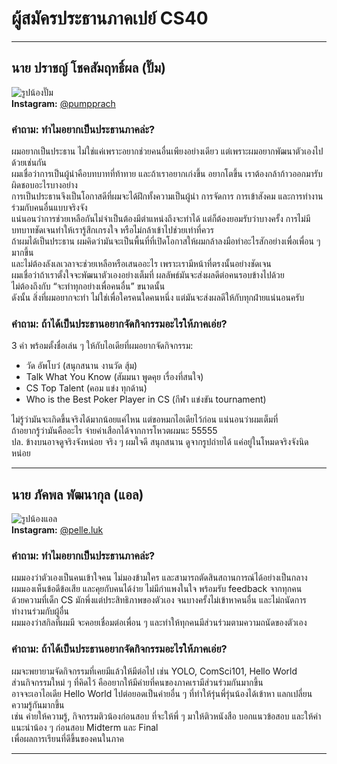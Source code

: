 # ผู้สมัครประธานภาคเปย์ CS40

---

## นาย ปราชญ์ โชคสัมฤทธิ์ผล (ปั๊ม)  
![รูปน้องปั๊ม](ใส่ลิงก์รูปที่นี่)  
**Instagram:** [@pumpprach](https://www.instagram.com/pumpprach/)  

### คำถาม: ทำไมอยากเป็นประธานภาคล่ะ?  
ผมอยากเป็นประธาน ไม่ใช่แค่เพราะอยากช่วยคนอื่นเพียงอย่างเดียว แต่เพราะผมอยากพัฒนาตัวเองไปด้วยเช่นกัน  
ผมเชื่อว่าการเป็นผู้นำคือบทบาทที่ท้าทาย และถ้าเราอยากเก่งขึ้น อยากโตขึ้น เราต้องกล้าก้าวออกมารับผิดชอบอะไรบางอย่าง  
การเป็นประธานจึงเป็นโอกาสดีที่ผมจะได้ฝึกทั้งความเป็นผู้นำ การจัดการ การเข้าสังคม และการทำงานร่วมกับคนอื่นแบบจริงจัง  
แน่นอนว่าการช่วยเหลือกันไม่จำเป็นต้องมีตำแหน่งถึงจะทำได้ แต่ก็ต้องยอมรับว่าบางครั้ง การไม่มีบทบาทชัดเจนทำให้เรารู้สึกเกรงใจ หรือไม่กล้าเข้าไปช่วยเท่าที่ควร  
ถ้าผมได้เป็นประธาน ผมคิดว่ามันจะเป็นพื้นที่ที่เปิดโอกาสให้ผมกล้าลงมือทำอะไรสักอย่างเพื่อเพื่อน ๆ มากขึ้น  
และไม่ต้องลังเลเวลาจะช่วยเหลือหรือเสนออะไร เพราะเรามีหน้าที่ตรงนั้นอย่างชัดเจน  
ผมเชื่อว่าถ้าเราตั้งใจจะพัฒนาตัวเองอย่างเต็มที่ ผลลัพธ์มันจะส่งผลดีต่อคนรอบข้างไปด้วย  
ไม่ต้องถึงกับ “จะทำทุกอย่างเพื่อคนอื่น” ขนาดนั้น  
ดังนั้น สิ่งที่ผมอยากจะทำ ไม่ใช่เพื่อใครคนใดคนหนึ่ง แต่มันจะส่งผลดีให้กับทุกฝ่ายแน่นอนครับ

### คำถาม: ถ้าได้เป็นประธานอยากจัดกิจกรรมอะไรให้ภาคเอ่ย?  
3 คำ พร้อมตั้งชื่อเล่น ๆ ให้กับไอเดียที่ผมอยากจัดกิจกรรม:  
- วัด อัพโบว๋ (สนุกสนาน งานวัด สุ้ม)  
- Talk What You Know (สัมมนา พูดคุย เรื่องที่สนใจ)  
- CS Top Talent (คอม แข่ง ทุกด้าน)  
- Who is the Best Poker Player in CS (กีฬา แข่งขัน tournament)  

ไม่รู้ว่ามันจะเกิดขึ้นจริงได้มากน้อยแค่ไหน แต่ขอหมกไอเดียไว้ก่อน แน่นอนว่าผมเต็มที่  
ถ้าอยากรู้ว่ามันคืออะไร จ่ายค่าเสือกได้จากการโหวตผมนะ 55555  
ปล. ข้างบนอาจดูจริงจังหน่อย จริง ๆ ผมใจดี สนุกสนาน ดูจากรูปถ่ายได้ แค่อยู่ในโหมดจริงจังนิดหน่อย  

---

## นาย ภัคพล พัฒนากุล (แอล)  
![รูปน้องแอล](ใส่ลิงก์รูปที่นี่)  
**Instagram:** [@pelle.luk](https://www.instagram.com/pelle.luk/)  

### คำถาม: ทำไมอยากเป็นประธานภาคล่ะ?  
ผมมองว่าตัวเองเป็นคนเข้าใจคน ไม่มองข้ามใคร และสามารถตัดสินสถานการณ์ได้อย่างเป็นกลาง  
ผมมองเห็นข้อดีข้อเสีย และคุยกับคนได้ง่าย ไม่มีกำแพงในใจ พร้อมรับ feedback จากทุกคน  
ด้วยความที่เด็ก CS มักพึ่งแต่ประสิทธิภาพของตัวเอง จนบางครั้งไม่เข้าหาคนอื่น และไม่ถนัดการทำงานร่วมกับผู้อื่น  
ผมมองว่าสกิลที่ผมมี จะคอยเชื่อมต่อเพื่อน ๆ และทำให้ทุกคนมีส่วนร่วมตามความถนัดของตัวเอง  

### คำถาม: ถ้าได้เป็นประธานอยากจัดกิจกรรมอะไรให้ภาคเอ่ย?  
ผมจะพยายามจัดกิจกรรมที่เคยมีแล้วให้มีต่อไป เช่น YOLO, ComSci101, Hello World  
ส่วนกิจกรรมใหม่ ๆ ที่คิดไว้ คืออยากให้มีค่ายที่คนของภาคเรามีส่วนร่วมกันมากขึ้น  
อาจจะเอาไอเดีย Hello World ไปต่อยอดเป็นค่ายอื่น ๆ ที่ทำให้รุ่นพี่รุ่นน้องได้เข้าหา แลกเปลี่ยนความรู้กันมากขึ้น  
เช่น ค่ายให้ความรู้, กิจกรรมติวน้องก่อนสอบ ที่จะให้พี่ ๆ มาให้ติวหนังสือ บอกแนวข้อสอบ และให้คำแนะนำน้อง ๆ ก่อนสอบ Midterm และ Final  
เพื่อผลการเรียนที่ดีขึ้นของคนในภาค

---
